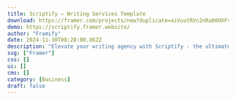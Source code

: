 ```yaml
---
title: Scriptify — Writing Services Template
download: https://framer.com/projects/new?duplicate=aiVuutRVc2nRa00HXFvw&duplicateType=siteTemplate
demo: https://scriptify.framer.website/
author: "Framify"
date: 2024-11-30T08:28:00.862Z
description: "Elevate your writing agency with Scriptify - the ultimate Framer template for online success. Designed with sleek aesthetics and user-friendly features, Scriptify empowers you to showcase your writing services in style."
ssg: ["Framer"]
css: []
ui: []
cms: []
category: [Business]
draft: false
---
```

